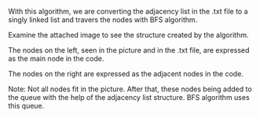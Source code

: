 With this algorithm, we are converting the adjacency list in the .txt file to a singly linked list and travers the nodes with BFS algorithm. 

Examine the attached image to see the structure created by the algorithm.

The nodes on the left, seen in the picture and in the .txt file, are expressed as the main node in the code. 

The nodes on the right are expressed as the adjacent nodes in the code.

Note: Not all nodes fit in the picture. After that, these nodes being added to the queue with the help of the adjacency list structure. BFS algorithm uses this queue.
